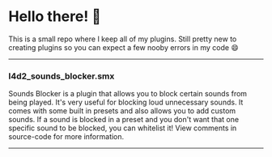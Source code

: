 # Hello there! 👋
This is a small repo where I keep all of my plugins. Still pretty new to creating plugins so you can expect a few nooby errors in my code 😄

---
### l4d2_sounds_blocker.smx
Sounds Blocker is a plugin that allows you to block certain sounds from being played. It's very useful for blocking loud unnecessary sounds. It comes with some built in presets and also allows you to add custom sounds. If a sound is blocked in a preset and you don't want that one specific sound to be blocked, you can whitelist it! View comments in source-code for more information.

---